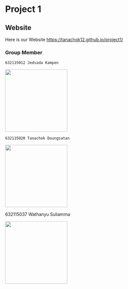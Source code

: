 Project 1 <a name="TOP"></a>
====================
## Website ##
   Here is our Website
    https://tanachok12.github.io/project1/

 ### Group Member ### 

    632115012 Jedsada Kampen 

  <img src="/Users/tanachok/Desktop/ปี2/Project/project1/jame.jpeg" width = 200px > 

    632115020 Tanachok Doungsatan
   <img src= "  /Users/tanachok/Desktop/ปี2/Project/project1/poom.jpeg  " width = 200px >

   632115037 Wathanyu Suliamma

   <img src="/Users/tanachok/Desktop/ปี2/Project/project1/tun.jpeg " width = 200px  >

